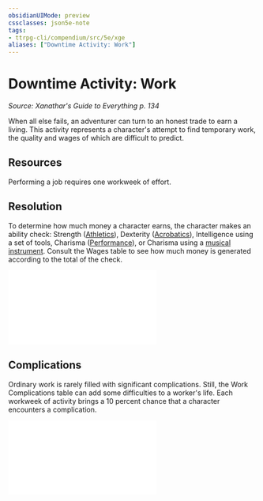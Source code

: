 ```yaml
---
obsidianUIMode: preview
cssclasses: json5e-note
tags:
- ttrpg-cli/compendium/src/5e/xge
aliases: ["Downtime Activity: Work"]
---
```

# Downtime Activity: Work
*Source: Xanathar's Guide to Everything p. 134* 

When all else fails, an adventurer can turn to an honest trade to earn a living. This activity represents a character's attempt to find temporary work, the quality and wages of which are difficult to predict.

## Resources

Performing a job requires one workweek of effort.

## Resolution

To determine how much money a character earns, the character makes an ability check: Strength ([Athletics](2-Mechanics/CLI/rules/skills.md#Athletics)), Dexterity ([Acrobatics](2-Mechanics/CLI/rules/skills.md#Acrobatics)), Intelligence using a set of tools, Charisma ([Performance](2-Mechanics/CLI/rules/skills.md#Performance)), or Charisma using a [musical instrument](2-Mechanics/CLI/items/musical-instrument-xphb.md). Consult the Wages table to see how much money is generated according to the total of the check.

![Work; Wages](2-Mechanics/CLI/tables/work-wages-xge.md)

## Complications

Ordinary work is rarely filled with significant complications. Still, the Work Complications table can add some difficulties to a worker's life. Each workweek of activity brings a 10 percent chance that a character encounters a complication.

![Work Complications](2-Mechanics/CLI/tables/work-complications-xge.md)